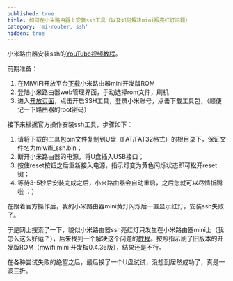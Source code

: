 ```yaml
---
published: true
title: 如何在小米路由器上安装ssh工具（以及如何解决mini版亮红灯问题）
category: 'mi-router, ssh'
hidden: true
---
```


小米路由器安装ssh的[YouTube视频教程](https://www.youtube.com/watch?v=Ni1niDKr66w)。

前期准备：

1. 在MIWIFI开放平台[下载](http://www.miwifi.com/miwifi_download.html)小米路由器mini开发版ROM
2. 登陆小米路由器web管理界面，手动选择rom文件，刷机
3. 进入[开放页面](http://www.miwifi.com/miwifi_open.html)，点击开启SSH工具，登录小米账号，点击下载工具包，（顺便记一下路由器的root密码）

接下来根据官方操作安装ssh工具，步骤如下：

1. 请将下载的工具包bin文件复制到U盘（FAT/FAT32格式）的根目录下，保证文件名为miwifi_ssh.bin；
1. 断开小米路由器的电源，将U盘插入USB接口；
1. 按住reset按钮之后重新接入电源，指示灯变为黄色闪烁状态即可松开reset键；
1. 等待3-5秒后安装完成之后，小米路由器会自动重启，之后您就可以尽情折腾啦 ：）

在跟着官方操作后，我的小米路由器mini黄灯闪烁后一直显示红灯，安装ssh失败了。

于是网上搜索了一下，貌似小米路由器ssh亮红灯只发生在小米路由器mini上（我怎么这么好运？），后来找到一个解决这个问题的[教程](https://blog.csdn.net/chouzhou9701/article/details/113591609)。按照指示刷了旧版本的开发版ROM（mwifi mini 开发板0.4.36版），结果还是不行。

在各种尝试失败的绝望之后，最后换了一个U盘试试，没想到居然成功了，真是一波三折。
